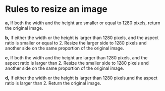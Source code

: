 # Rules to resize an image
**a,** If both the width and the height are smaller or equal to 1280 pixels, return the original image.

**b,** If either the width or the height is larger than 1280 pixels, and the aspect ratio is smaller or equal to 2. Resize the larger side to 1280 pixels and another side on the same proportion of the original image.


**c,** If both the width and the height are larger than 1280 pixels, and the aspect ratio is larger than 2.  Resize the smaller side to 1280 pixels and another side on the same proportion of the original image.

**d,** If either the width or the height is larger than 1280 pixels,and the aspect ratio is larger than 2.  Return the original image.
